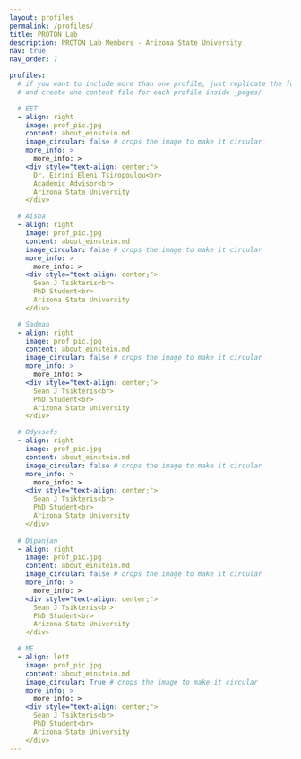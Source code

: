 ```yaml
---
layout: profiles
permalink: /profiles/
title: PROTON Lab
description: PROTON Lab Members - Arizona State University
nav: true
nav_order: 7

profiles:
  # if you want to include more than one profile, just replicate the following block
  # and create one content file for each profile inside _pages/

  # EET
  - align: right
    image: prof_pic.jpg
    content: about_einstein.md
    image_circular: false # crops the image to make it circular
    more_info: >
      more_info: >
    <div style="text-align: center;">
      Dr. Eirini Eleni Tsiropoulou<br>
      Academic Advisor<br>
      Arizona State University
    </div>

  # Aisha
  - align: right
    image: prof_pic.jpg
    content: about_einstein.md
    image_circular: false # crops the image to make it circular
    more_info: >
      more_info: >
    <div style="text-align: center;">
      Sean J Tsikteris<br>
      PhD Student<br>
      Arizona State University
    </div>

  # Sadman
  - align: right
    image: prof_pic.jpg
    content: about_einstein.md
    image_circular: false # crops the image to make it circular
    more_info: >
      more_info: >
    <div style="text-align: center;">
      Sean J Tsikteris<br>
      PhD Student<br>
      Arizona State University
    </div>

  # Odyssefs
  - align: right
    image: prof_pic.jpg
    content: about_einstein.md
    image_circular: false # crops the image to make it circular
    more_info: >
      more_info: >
    <div style="text-align: center;">
      Sean J Tsikteris<br>
      PhD Student<br>
      Arizona State University
    </div>
  
  # Dipanjan
  - align: right
    image: prof_pic.jpg
    content: about_einstein.md
    image_circular: false # crops the image to make it circular
    more_info: >
      more_info: >
    <div style="text-align: center;">
      Sean J Tsikteris<br>
      PhD Student<br>
      Arizona State University
    </div>

  # ME
  - align: left
    image: prof_pic.jpg
    content: about_einstein.md
    image_circular: True # crops the image to make it circular
    more_info: >
      more_info: >
    <div style="text-align: center;">
      Sean J Tsikteris<br>
      PhD Student<br>
      Arizona State University
    </div>
---
```

